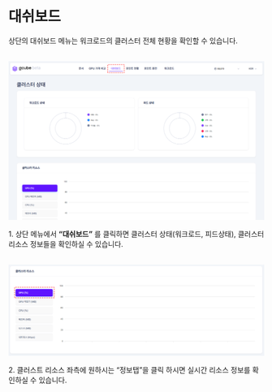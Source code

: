 # **대쉬보드**

상단의 대쉬보드 메뉴는 워크로드의 클러스터 전체 현황을 확인할 수 있습니다. <br><br>

![대쉬보드 메인 화면 이미지.PNG](img/workload-dashboard/대쉬보드%20메인%20화면%20이미지.PNG)

1\. 상단 메뉴에서 **“대쉬보드”** 를 클릭하면 클러스터 상태(워크로드, 피드상태), 클러스터 리소스 정보들을 확인하실 수 있습니다. <br><br>

![대쉬보드 정보탭 이미지.PNG](img/workload-dashboard/대쉬보드%20정보탭%20이미지.PNG)

2\. 클러스트 리소스 좌측에 원하시는 “정보탭”을 클릭 하시면 실시간 리소스 정보를 확인하실 수 있습니다. <br>